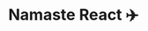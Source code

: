 # Namaste React ✈️


<!-- react is a javascript library -->
<!-- <script>
   const heading = document.createElement("h1");
   heading.innerHTML = "Hello World for namste!";
   const root = document.getElementById("root");
   root.appendChild(heading);
 </script> -->

 <!-- what is cdn ? -->
 <!-- cdn stands for content delivery network. cdn is a place when the react library is hosted. -->
<!-- What is crossorigin -->


